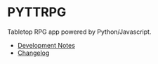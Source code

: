 # PYTTRPG

Tabletop RPG app powered by Python/Javascript.

- [Development Notes](docs/notes.md)
- [Changelog](docs/changelog.md)